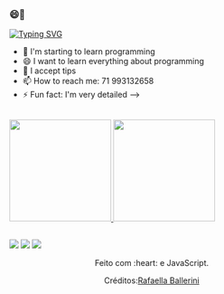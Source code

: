 ### 😄👋

[![Typing SVG](https://readme-typing-svg.herokuapp.com/?color=000000&size=35&center=true&vCenter=true&width=1000&lines=HELLO,+My+name+is+Rafael+Matos;I'm+27+years+old;I'm+from+Brazil;I+Graduated+Administracao;Be+Welcome!+:%29)](https://git.io/typing-svg)

- 🌱 I'm starting to learn programming
- 😄 I want to learn everything about programming
- 💬 I accept tips
- 📫 How to reach me: 71 993132658
- ⚡ Fun fact: I'm very detailed
-->
##

<div>
  <a href="https://github.com/rafaelml8">
  <img height="180em" src="https://github-readme-stats.vercel.app/api?username=rafaelml8&show_icons=true&theme=cobalt&include_all_commits=true&count_private=true"/>
  <img height="180em" src="https://github-readme-stats.vercel.app/api/top-langs/?username=rafaelml8&layout=compact&langs_count=7&theme=cobalt"/>
</div>

  
  ##
  
  <div> 
  <a href="https://instagram.com/rafaml.ssa" target="_blank"><img src="https://img.shields.io/badge/-Instagram-%23E4405F?style=for-the-badge&logo=instagram&logoColor=white" target="_blank"></a>
  <a href = "mailto:rafaelmatoslopes28@gmail.com"><img src="https://img.shields.io/badge/-Gmail-%23333?style=for-the-badge&logo=gmail&logoColor=white" target="_blank"></a>
  <a href="https://www.linkedin.com/in/rafael-matos-lopes-santana-42589311b" target="_blank"><img src="https://img.shields.io/badge/-LinkedIn-%230077B5?style=for-the-badge&logo=linkedin&logoColor=white" target="_blank"></a> 
  <a href="https://img.shields.io/badge/WhatsApp-25D366-71993132658?style=for-the-badge&logo=whatsapp&logoColor=white" target="_blank"></a> 
  
 
<div align="center">
  <p>Feito com :heart: e JavaScript.</p>
  <p>Créditos:<a href="https://github.com/rafaballerini">Rafaella Ballerini</a></p>
</div>

